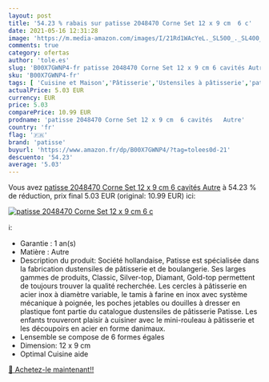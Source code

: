 ```yaml
---
layout: post
title: '54.23 % rabais sur patisse 2048470 Corne Set 12 x 9 cm  6 c'
date: 2021-05-16 12:31:28
image: 'https://m.media-amazon.com/images/I/21Rd1WAcYeL._SL500_._SL400_.jpg'
comments: true
category: ofertas
author: 'tole.es'
slug: 'B00X7GWNP4-fr patisse 2048470 Corne Set 12 x 9 cm 6 cavités Autre'
sku: 'B00X7GWNP4-fr'
tags: [ 'Cuisine et Maison','Pâtisserie','Ustensiles à pâtisserie','patisse', ]
actualPrice: 5.03 EUR
currency: EUR
price: 5.03
comparePrice: 10.99 EUR
prodname: 'patisse 2048470 Corne Set 12 x 9 cm  6 cavités   Autre'
country: 'fr'
flag: '🇫🇷'
brand: 'patisse'
buyurl: 'https://www.amazon.fr/dp/B00X7GWNP4/?tag=tolees0d-21'
descuento: '54.23'
average: '5.03'
---
```


Vous avez [patisse 2048470 Corne Set 12 x 9 cm  6 cavités   Autre](https://www.amazon.fr/dp/B00X7GWNP4/?tag=tolees0d-21)  à  54.23 % de réduction, prix final  5.03 EUR (original: 10.99 EUR) ici:

[![patisse 2048470 Corne Set 12 x 9 cm  6 c](https://m.media-amazon.com/images/I/21Rd1WAcYeL._SL500_._SL400_.jpg)](https://www.amazon.fr/dp/B00X7GWNP4/?tag=tolees0d-21)

ℹ️:

- Garantie : 1 an(s)
- Matière : Autre
- Description du produit: Société hollandaise, Patisse est spécialisée dans la fabrication dustensiles de pâtisserie et de boulangerie. Ses larges gammes de produits, Classic, Silver-top, Diamant, Gold-top permettent de toujours trouver la qualité recherchée. Les cercles à pâtisserie en acier inox à diamètre variable, le tamis à farine en inox avec système mécanique à poignée, les poches jetables ou douilles à dresser en plastique font partie du catalogue dustensiles de pâtisserie Patisse. Les enfants trouveront plaisir à cuisiner avec le mini-rouleau à pâtisserie et les découpoirs en acier en forme danimaux.
- Lensemble se compose de 6 formes égales
- Dimension: 12 x 9 cm
- Optimal Cuisine aide

[🛒 Achetez-le maintenant!!](https://www.amazon.fr/dp/B00X7GWNP4/?tag=tolees0d-21)
